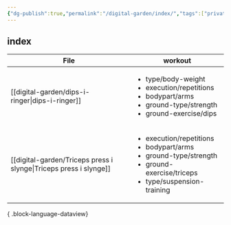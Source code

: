 ```yaml
---
{"dg-publish":true,"permalink":"/digital-garden/index/","tags":["private","digital-garden","gardenEntry","gardenEntry","gardenEntry","gardenEntry","gardenEntry","gardenEntry","gardenEntry","gardenEntry"]}
---
```


## index

| File                                                                 | workout                                                                                                                                                     |
| -------------------------------------------------------------------- | ----------------------------------------------------------------------------------------------------------------------------------------------------------- |
| [[digital-garden/dips-i-ringer\|dips-i-ringer]]                   | <ul><li>type/body-weight</li><li>execution/repetitions</li><li>bodypart/arms</li><li>ground-type/strength</li><li>ground-exercise/dips</li></ul>            |
| [[digital-garden/Triceps press i slynge\|Triceps press i slynge]] | <ul><li>execution/repetitions</li><li>bodypart/arms</li><li>ground-type/strength</li><li>ground-exercise/triceps</li><li>type/suspension-training</li></ul> |

{ .block-language-dataview}